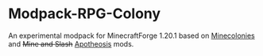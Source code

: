 # Modpack-RPG-Colony
An experimental modpack for MinecraftForge 1.20.1 based on [Minecolonies](https://legacy.curseforge.com/minecraft/mc-mods/minecolonies) and ~~Mine and Slash~~ [Apotheosis](https://legacy.curseforge.com/minecraft/mc-mods/apotheosis) mods.
